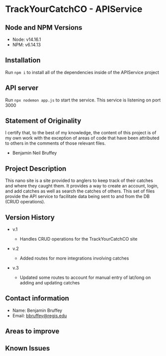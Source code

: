 # TrackYourCatchCO - APIService

## Node and NPM Versions

- Node: v14.16.1
- NPM: v6.14.13

## Installation

Run `npm i` to install all of the dependencies inside of the APIService project

## API server

Run `npx nodemon app.js` to start the service. This service is listening on port 3000

## Statement of Originality

I certify that, to the best of my knowledge, the content of this project is of my own work with the exception of areas of code that have been attributed to others in the comments of those relevant files.

- Benjamin Neil Bruffey

## Project Description

This nano site is a site provided to anglers to keep track of their catches and where they caught them.
It provides a way to create an account, login, and add catches as well as search the catches of others.
This set of files provide the API service to facilitate data being sent to and from the DB (CRUD operations).

## Version History

- v.1
  - Handles CRUD operations for the TrackYourCatchCO site

- v.2
  - Added routes for more integrations involving catches

- v.3
  - Updated some routes to account for manual entry of lat/long on adding and updating catches

## Contact information

- Name: Benjamin Bruffey
- Email: bbruffey@regis.edu

## Areas to improve

## Known Issues
